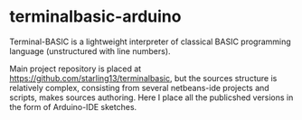 # terminalbasic-arduino
Terminal-BASIC is a lightweight interpreter of classical BASIC programming language (unstructured with line numbers).

Main project repository is placed at https://github.com/starling13/terminalbasic, but the sources structure is relatively complex, consisting from
several netbeans-ide projects and scripts, makes sources authoring. Here I place all the publicshed versions in the form of Arduino-IDE sketches.
